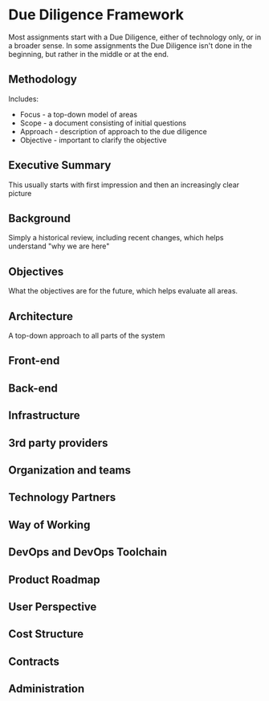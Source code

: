 # Due Diligence Framework

Most assignments start with a Due Diligence, either of technology only, or in a broader sense. In some assignments the Due Diligence isn't done in the beginning, but rather in the middle or at the end. 

## Methodology 

Includes: 
- Focus - a top-down model of areas 
- Scope - a document consisting of initial questions 
- Approach - description of approach to the due diligence 
- Objective - important to clarify the objective 

## Executive Summary 

This usually starts with first impression and then an increasingly clear picture 

## Background 

Simply a historical review, including recent changes, which helps understand "why we are here"  

## Objectives 

What the objectives are for the future, which helps evaluate all areas.  

## Architecture 

A top-down approach to all parts of the system 

## Front-end 

## Back-end 

## Infrastructure

## 3rd party providers 

## Organization and teams 

## Technology Partners 

## Way of Working 

## DevOps and DevOps Toolchain

## Product Roadmap 

## User Perspective 

## Cost Structure 

## Contracts 

## Administration

